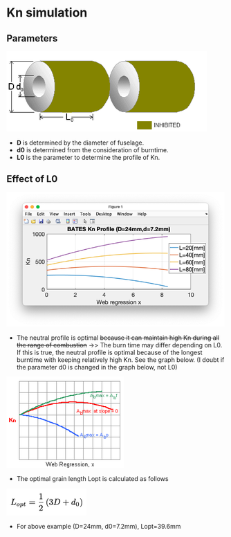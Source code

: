 # Kn simulation



## Parameters 

![](bates.gif)

- **D** is determined by the diameter of fuselage.
- **d0** is determined from the consideration of burntime. 
- **L0** is the parameter to determine the profile of Kn. 

## Effect of L0

![](Kn_BATES.png)

- The neutral profile is optimal <del>because it can maintain high Kn during all the range of combustion</del> ->> The burn time may differ depending on L0. If this is true, the neutral profile is optimal because of the longest burntime with keeping relatively high Kn. See the graph below. (I doubt if the parameter d0 is changed in the graph below, not L0)

![](regres1.gif)

- The optimal grain length Lopt is calculated as follows

![](lopt.png)

- For above example (D=24mm, d0=7.2mm), Lopt=39.6mm


